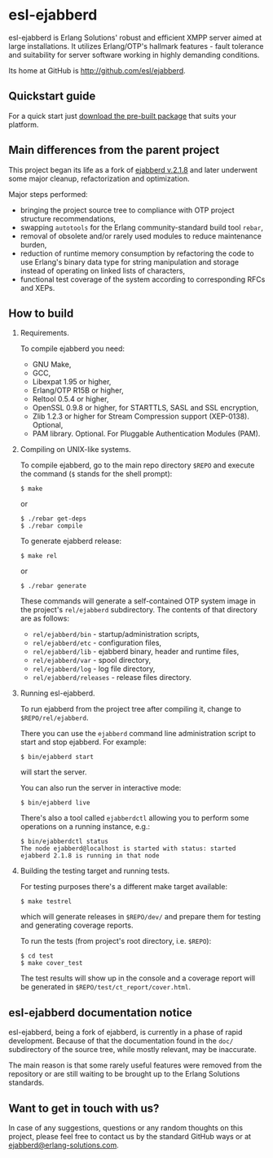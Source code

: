 esl-ejabberd
============
esl-ejabberd is Erlang Solutions' robust and efficient XMPP server aimed
at large installations. It utilizes Erlang/OTP's hallmark features - fault
tolerance and suitability for server software working in highly demanding
conditions.

Its home at GitHub is http://github.com/esl/ejabberd.


Quickstart guide
----------------
For a quick start just
[download the pre-built package](https://www.erlang-solutions.com/downloads/download-mongooseim)
that suits your platform.


Main differences from the parent project
----------------------------------------
This project began its life as a fork of
[ejabberd v.2.1.8](https://github.com/processone/ejabberd)
and later underwent some major cleanup, refactorization and optimization.

Major steps performed:
*   bringing the project source tree to compliance with OTP project structure
    recommendations,
*   swapping `autotools` for the Erlang community-standard build tool `rebar`,
*   removal of obsolete and/or rarely used modules to reduce maintenance
    burden,
*   reduction of runtime memory consumption by refactoring the code
    to use Erlang's binary data type for string manipulation and storage
    instead of operating on linked lists of characters,
*   functional test coverage of the system according to corresponding
    RFCs and XEPs.


How to build
------------
1.  Requirements.

    To compile ejabberd you need:
    *   GNU Make,
    *   GCC,
    *   Libexpat 1.95 or higher,
    *   Erlang/OTP R15B or higher,
    *   Reltool 0.5.4 or higher,
    *   OpenSSL 0.9.8 or higher, for STARTTLS, SASL and SSL encryption,
    *   Zlib 1.2.3 or higher for Stream Compression support (XEP-0138). Optional,
    *   PAM library. Optional. For Pluggable Authentication Modules (PAM).

2.  Compiling on UNIX-like systems.

    To compile ejabberd, go to the main repo directory `$REPO` and execute
    the command (`$` stands for the shell prompt):

        $ make

    or

        $ ./rebar get-deps
        $ ./rebar compile

    To generate ejabberd release:

        $ make rel

    or

        $ ./rebar generate

    These commands will generate a self-contained OTP system image in the
    project's `rel/ejabberd` subdirectory. The contents of that directory are as
    follows:
    *   `rel/ejabberd/bin` - startup/administration scripts,
    *   `rel/ejabberd/etc` - configuration files,
    *   `rel/ejabberd/lib` - ejabberd binary, header and runtime files,
    *   `rel/ejabberd/var` - spool directory,
    *   `rel/ejabberd/log` - log file directory,
    *   `rel/ejabberd/releases` - release files directory.

3.  Running esl-ejabberd.

    To run ejabberd from the project tree after compiling it, change
    to `$REPO/rel/ejabberd`.

    There you can use the `ejabberd` command line administration script to
    start and stop ejabberd. For example:

        $ bin/ejabberd start

    will start the server.

    You can also run the server in interactive mode:

        $ bin/ejabberd live

    There's also a tool called `ejabberdctl` allowing you to perform some
    operations on a running instance, e.g.:

        $ bin/ejabberdctl status
        The node ejabberd@localhost is started with status: started
        ejabberd 2.1.8 is running in that node

4.  Building the testing target and running tests.

    For testing purposes there's a different make target available:

        $ make testrel

    which will generate releases in `$REPO/dev/` and prepare
    them for testing and generating coverage reports.

    To run the tests (from project's root directory, i.e. `$REPO`):

        $ cd test
        $ make cover_test

    The test results will show up in the console and a coverage report will
    be generated in `$REPO/test/ct_report/cover.html`.


esl-ejabberd documentation notice
---------------------------------
esl-ejabberd, being a fork of ejabberd, is currently in a phase
of rapid development. Because of that the documentation found in the `doc/`
subdirectory of the source tree, while mostly relevant, may be inaccurate.

The main reason is that some rarely useful features were removed from
the repository or are still waiting to be brought up to the Erlang Solutions standards.


Want to get in touch with us?
-----------------------------
In case of any suggestions, questions or any random thoughts on this project,
please feel free to contact us by the standard GitHub ways or at
<a href='mailto:ejabberd@erlang-solutions.com'>ejabberd@erlang-solutions.com</a>.
